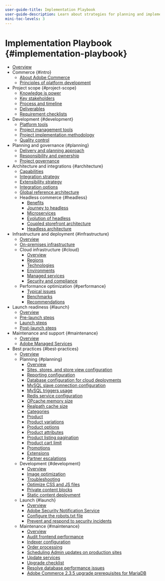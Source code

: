 ```yaml
---
user-guide-title: Implementation Playbook
user-guide-description: Learn about strategies for planning and implementing a successful Adobe Commerce site.
mini-toc-levels: 3
---
```


# Implementation Playbook {#implementation-playbook}

- [Overview](overview.md)
- Commerce {#intro}
  - [About Adobe Commerce](intro/about-commerce.md)
  - [Principles of platform development](intro/platform-development.md)
- Project scope {#project-scope}
  - [Knowledge is power](project-scope/knowledge.md)
  - [Key stakeholders](project-scope/key-stakeholders.md)
  - [Process and timeline](project-scope/process-timeline.md)
  - [Deliverables](project-scope/deliverables.md)
  - [Requirement checklists](project-scope/requirement-checklists.md)
- Development {#development}
  - [Platform tools](development/platform-tools.md)
  - [Project management tools](development/project-management-tools.md)
  - [Project implementation methodology](development/delivery.md)
  - [Quality control](development/quality-control.md)
- Planning and governance {#planning}
  - [Delivery and planning approach](planning/delivery.md)
  - [Responsibility and ownership](planning/ownership.md)
  - [Project governance](planning/governance.md)
- Architecture and integrations {#architecture}
  - [Capabilities](architecture/capabilities.md)
  - [Integration strategy](architecture/integration-strategy.md)
  - [Extensibility strategy](architecture/extensibility-strategy.md)
  - [Integration options](architecture/integration-options.md)
  - [Global reference architecture](architecture/global-reference.md)
  - Headless commerce {#headless}
    - [Benefits](architecture/headless/benefits.md)
    - [Journey to headless](architecture/headless/journey-to-headless.md)
    - [Microservices](architecture/headless/microservices.md)
    - [Evolution of headless](architecture/headless/evolution.md)
    - [Coupled storefront architecture](architecture/headless/legacy-storefront.md)
    - [Headless architecture](architecture/headless/adobe-commerce.md)
- Infrastructure and deployment {#infrastructure}
  - [Overview](infrastructure/overview.md)
  - [On-premises infrastructure](infrastructure/on-premises.md)
  - Cloud infrastructure {#cloud}
    - [Overview](infrastructure/cloud/overview.md)
    - [Regions](infrastructure/cloud/regions.md)
    - [Technologies](infrastructure/cloud/technology.md)
    - [Environments](infrastructure/cloud/environments.md)
    - [Managed services](infrastructure/cloud/managed-services.md)
    - [Security and compliance](infrastructure/cloud/security.md)
  - Performance optimization {#performance}
    - [Typical issues](infrastructure/performance/optimization.md)
    - [Benchmarks](infrastructure/performance/benchmarks.md)
    - [Recommendations](infrastructure/performance/recommendations.md)
- Launch readiness {#launch}
  - [Overview](launch/overview.md)
  - [Pre-launch steps](launch/pre-launch-steps.md)
  - [Launch steps](launch/launch-steps.md)
  - [Post-launch steps](launch/post-launch-steps.md)
- Maintenance and support {#maintenance}
  - [Overview](maintenance/overview.md)
  - [Adobe Managed Services](maintenance/adobe-managed-services.md)
- Best practices {#best-practices}
  - [Overview](best-practices/phases.md)
  - Planning {#planning}
    - [Overview](best-practices/planning/overview.md)
    - [Sites, stores, and store view configuration](best-practices/planning/sites-stores-store-views.md)
    - [Reporting configuration](best-practices/planning/reporting-configuration.md)
    - [Database configuration for cloud deployments​](best-practices/planning/database-on-cloud.md)
    - [MySQL slave connection configuration​](best-practices/planning/configure-mysql-slave-connection-on-cloud.md)
    - [MySQL triggers usage](best-practices/planning/mysql-triggers-usage.md)
    - [Redis service configuration](best-practices/planning/redis-service-configuration.md)
    - [OPcache memory size](best-practices/planning/opcache-memory-size.md)
    - [Realpath cache size](best-practices/planning/realpath-cache-size.md)
    - [Categories](best-practices/planning/category-limits.md)
    - [Product](best-practices/planning/product-sku-limits.md)
    - [Product variations](best-practices/planning/product-variations.md)
    - [Product options](best-practices/planning/product-options.md)
    - [Product attributes](best-practices/planning/product-attributes-and-options.md)
    - [Product listing pagination](best-practices/planning/product-listing-pagination.md)
    - [Product cart limit](best-practices/planning/product-cart.md)
    - [Promotions](best-practices/planning/product-cart-promotions.md)
    - [Extensions](best-practices/planning/extensions.md)
    - [Partner escalations](best-practices/planning/partner-escalation.md)
  - Development {#development}
    - [Overview](best-practices/development/overview.md)
    - [Image optimization](best-practices/development/image-optimization.md)
    - [Troubleshooting](best-practices/development/troubleshooting.md)
    - [Optimize CSS and JS files](best-practices/development/optimize-css-js-files.md)
    - [Private content blocks](best-practices/development/private-content-block-configuration.md)
    - [Static content deployment](best-practices/development/static-content-deployment.md)
  - Launch {#launch}
    - [Overview](best-practices/launch/overview.md)
    - [Adobe Security Notification Service](best-practices/launch/security-notification-service.md)
    - [Configure the robots.txt file](best-practices/launch/robots-txt.md)
    - [Prevent and respond to security incidents](best-practices/launch/prevent-respond-security-incident.md)
  - Maintenance {#maintenance} 
    - [Overview](best-practices/maintenance/overview.md)
    - [Audit frontend performance](best-practices/maintenance/frontend-performance.md)
    - [Indexer configuration](best-practices/maintenance/indexer-configuration.md)
    - [Order processing](best-practices/maintenance/order-processing-configuration.md)
    - [Scheduling Admin updates on production sites](best-practices/maintenance/scheduling-admin-updates-in-production.md)
    - [Update services](best-practices/maintenance/update-services.md)
    - [Upgrade checklist](best-practices/maintenance/upgrade-checklist.md)
    - [Resolve database performance issues​](best-practices/maintenance/resolve-database-performance-issues.md)
    - [Adobe Commerce 2.3.5 upgrade prerequisites for MariaDB​](best-practices/maintenance/commerce-235-upgrade-prerequisites-mariadb.md)
